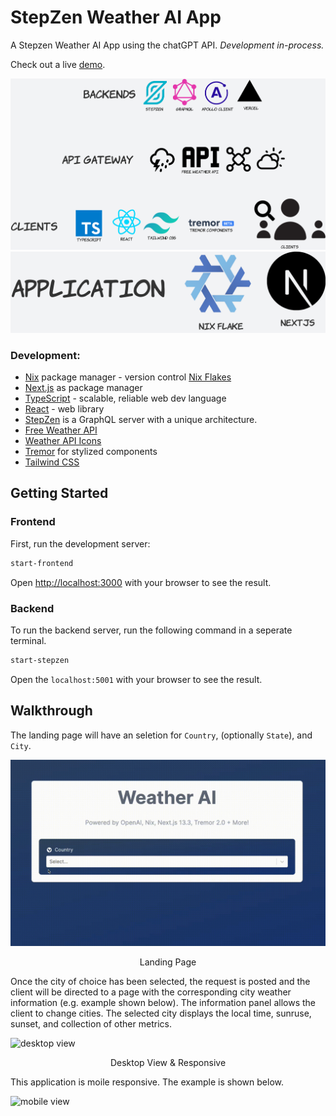 # StepZen Weather AI App

A Stepzen Weather AI App using the chatGPT API.
*Development in-process.*

Check out a live [demo](https://stepzen-weather-app-silk.vercel.app/).

<!-- ![dev](./public/images/Weather-AI-App.png) -->
![architecture](./public/images/tech1.png)
![architecture](./public/images/tech2.png)

### Development:
- [Nix](https://nixos.org/) package manager - version control [Nix Flakes](https://nixos.wiki/wiki/Flakes)
- [Next.js](https://nextjs.org/) as package manager
- [TypeScript](https://www.typescriptlang.org/) - scalable, reliable web dev language
- [React](https://react.dev/) - web library
- [StepZen](https://stepzen.com/) is a GraphQL server with a unique architecture.
- [Free Weather API](https://open-meteo.com/)
- [Weather API Icons](https://www.weatherbit.io/)
- [Tremor](https://www.tremor.so/) for stylized components
- [Tailwind CSS](https://tailwindcss.com/)

<!-- This project is built using [Nix](https://nixos.org/) package manager; spcifically [Nix Flakes](https://nixos.wiki/wiki/Flakes) for a reliable, reproducible build by adding a lock file concept to the project. I used [Next.js](https://nextjs.org/) as the package manager for this project. [TypeScript](https://www.typescriptlang.org/) more reliable, maintainable, and scalable code for web applications.  -->


## Getting Started

### Frontend
First, run the development server:

```bash
start-frontend
```

Open [http://localhost:3000](http://localhost:3000) with your browser to see the result.
### Backend

To run the backend server, run the following command in a seperate terminal.

```bash
start-stepzen
```

Open the `localhost:5001` with your browser to see the result.

## Walkthrough
The landing page will have an seletion for `Country`, (optionally `State`), and `City`.

![Home Page](./public/images/homepage_saiw.gif)
<p style="text-align: center;">Landing Page</p>

Once the city of choice has been selected, the request is posted and the client will be directed to a page with the corresponding city weather information (e.g. example shown below). The information panel allows the client to change cities. The selected city displays the local time, sunruse, sunset, and collection of other metrics.

![desktop view](./public/images/desktop_resp.gif)
<p style="text-align: center;">Desktop View & Responsive</p>

This application is moile responsive. The example is shown below.

![mobile view](./public/images/mobile_view.gif)
